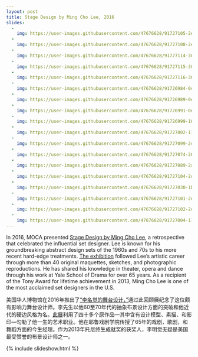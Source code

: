 ```yaml
---
layout: post
title: Stage Design by Ming Cho Lee, 2016
slides:
  -
    img: https://user-images.githubusercontent.com/47676628/91727105-2e5d8700-eb6f-11ea-923d-f8a24c57a610.jpg
  -
    img: https://user-images.githubusercontent.com/47676628/91727108-2e5d8700-eb6f-11ea-8ab9-bb41be5e1a48.jpg
  -
    img: https://user-images.githubusercontent.com/47676628/91727114-30274a80-eb6f-11ea-8a04-76f3d0ef6553.jpg
  -
    img: https://user-images.githubusercontent.com/47676628/91727115-30274a80-eb6f-11ea-852f-5115fcf0fa6f.jpg
  -
    img: https://user-images.githubusercontent.com/47676628/91727116-30bfe100-eb6f-11ea-9af5-97799aa8cece.jpg
  -
    img: https://user-images.githubusercontent.com/47676628/91726984-0cfc9b00-eb6f-11ea-8aa6-3f434f93895d.jpg
  -
    img: https://user-images.githubusercontent.com/47676628/91726989-0e2dc800-eb6f-11ea-8abe-e0b345ae7b32.jpg
  -
    img: https://user-images.githubusercontent.com/47676628/91726991-0ec65e80-eb6f-11ea-81e4-c13b31ac5e3c.jpg
  -
    img: https://user-images.githubusercontent.com/47676628/91726999-10902200-eb6f-11ea-8fac-fd95d4bf196d.jpg
  -
    img: https://user-images.githubusercontent.com/47676628/91727002-1128b880-eb6f-11ea-9677-8180b7862561.jpg
  -
    img: https://user-images.githubusercontent.com/47676628/91727099-2c93c380-eb6f-11ea-81cd-1bedc9c7c70a.jpg
  -
    img: https://user-images.githubusercontent.com/47676628/91727074-269de280-eb6f-11ea-921f-322eb05c46ff.jpg
  -
    img: https://user-images.githubusercontent.com/47676628/91727089-2a316980-eb6f-11ea-9359-63b0763506d8.jpg
  -
    img: https://user-images.githubusercontent.com/47676628/91727104-2dc4f080-eb6f-11ea-9631-7020b6b99d7b.jpg
  -
    img: https://user-images.githubusercontent.com/47676628/91727030-1b4ab700-eb6f-11ea-8582-26b2309f626d.jpg
  -
    img: https://user-images.githubusercontent.com/47676628/91727101-2d2c5a00-eb6f-11ea-9251-c348cbd4cfc0.jpg
  -
    img: https://user-images.githubusercontent.com/47676628/91727102-2dc4f080-eb6f-11ea-909c-265765e1202c.jpg
  -
    img: https://user-images.githubusercontent.com/47676628/91727004-11c14f00-eb6f-11ea-9d47-1ba5adba007e.jpg
---
```


In 2016, MOCA presented [Stage Design by Ming Cho Lee](https://www.mocanyc.org/exhibitions/stage_design_by_ming_cho_lee), a retrospective that celebrated the influential set designer. Lee is known for his groundbreaking abstract design sets of the 1960s and 70s to his more recent hard-edge treatments. [The exhibition](https://usa.chinadaily.com.cn/us/2016-05/13/content_25267693.htm) followed Lee’s artistic career through more than 40 original maquettes, sketches, and photographic reproductions. He has shared his knowledge in theater, opera and dance through his work at Yale School of Drama for over 65 years. As a recipient of the Tony Award for lifetime achievement in 2013, Ming Cho Lee is one of the most acclaimed set designers in the U.S.

美国华人博物馆在2016年推出了[“李名觉的舞台设计，”](https://www.mocanyc.org/exhibitions/stage_design_by_ming_cho_lee)通过此回顾展纪念了这位颇有影响力舞台设计师。李先生以他60至70年代的抽象布景设计方面的突破和他近代的硬边风格为名。[此展](https://usa.chinadaily.com.cn/us/2016-05/13/content_25267693.htm)利用了四十多个原作品—其中含有设计模型、素描、和影印—勾勒了他一生的艺术职业。他在耶鲁戏剧学院传授了65年的戏剧，歌剧，和舞蹈方面的今生经理。作为2013年托尼终生成就奖的获奖人，李明觉无疑是美国最受赞誉的布景设计师之一。

{% include slideshow.html %}
